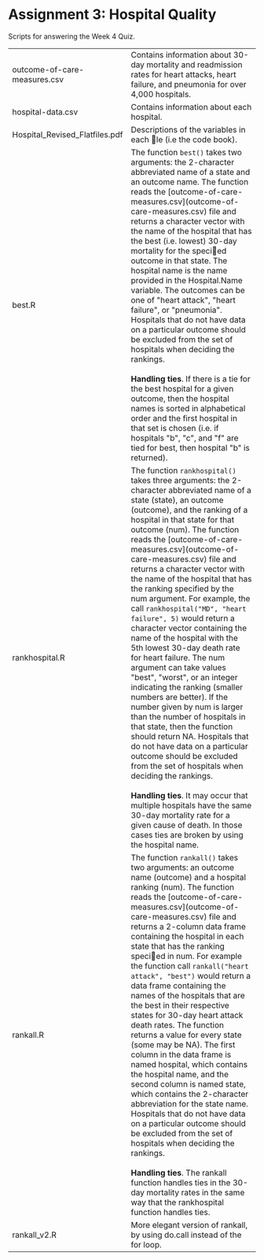 # Assignment 3: Hospital Quality

Scripts for answering the Week 4 Quiz.

<table>
  <tr>
    <td>outcome-of-care-measures.csv</td>
    <td>Contains information about 30-day mortality and readmission rates
      for heart attacks, heart failure, and pneumonia for over 4,000 hospitals.</td>
  </tr>
  <tr>
    <td>hospital-data.csv</td>
    <td>Contains information about each hospital.</td>
  </tr>
  <tr>
    <td>Hospital_Revised_Flatfiles.pdf</td>
    <td>Descriptions of the variables in each le (i.e the code book).</td>
  </tr>
  <tr>
    <td>best.R</td>
    <td>The function <code>best()</code> takes two arguments: the 2-character abbreviated name of a state and an
      outcome name. The function reads the [outcome-of-care-measures.csv](outcome-of-care-measures.csv) file and returns a character vector
      with the name of the hospital that has the best (i.e. lowest) 30-day mortality for the specied outcome
      in that state. The hospital name is the name provided in the Hospital.Name variable. The outcomes can
      be one of "heart attack", "heart failure", or "pneumonia". Hospitals that do not have data on a particular
      outcome should be excluded from the set of hospitals when deciding the rankings.
      <br> <br>
      <strong>Handling ties</strong>. If there is a tie for the best hospital for a given outcome, then the hospital names is
      sorted in alphabetical order and the first hospital in that set is chosen (i.e. if hospitals "b", "c",
      and "f" are tied for best, then hospital "b" is returned).</td>
  </tr>
  <tr>
    <td>rankhospital.R</td><td>The function <code>rankhospital()</code> takes three arguments: the 2-character abbreviated name of a
      state (state), an outcome (outcome), and the ranking of a hospital in that state for that outcome (num).
      The function reads the [outcome-of-care-measures.csv](outcome-of-care-measures.csv) file and returns a character vector with the name
      of the hospital that has the ranking specified by the num argument. 
      For example, the call <code>rankhospital("MD", "heart failure", 5)</code>
      would return a character vector containing the name of the hospital with the 5th lowest 30-day death rate
      for heart failure. The num argument can take values "best", "worst", or an integer indicating the ranking
      (smaller numbers are better). If the number given by num is larger than the number of hospitals in that
      state, then the function should return NA. Hospitals that do not have data on a particular outcome should
      be excluded from the set of hospitals when deciding the rankings.
      <br><br>
      <strong>Handling ties</strong>. It may occur that multiple hospitals have the same 30-day mortality rate for a given cause 
      of death. In those cases ties are broken by using the hospital name.</td>
  </tr>
  <tr>
    <td>rankall.R</td>
    <td>The function <code>rankall()</code> takes two arguments: an outcome name (outcome) and a hospital ranking (num). 
      The function reads the [outcome-of-care-measures.csv](outcome-of-care-measures.csv) file and returns a 2-column data frame
      containing the hospital in each state that has the ranking specied in num. For example the function call
      <code>rankall("heart attack", "best")</code> would return a data frame containing the names of the hospitals that
      are the best in their respective states for 30-day heart attack death rates. The function returns a value
      for every state (some may be NA). The first column in the data frame is named hospital, which contains
      the hospital name, and the second column is named state, which contains the 2-character abbreviation for
      the state name. Hospitals that do not have data on a particular outcome should be excluded from the set of
      hospitals when deciding the rankings.
      <br><br>
      <strong>Handling ties</strong>. The rankall function handles ties in the 30-day mortality rates in the same way
      that the rankhospital function handles ties.</td>
  </tr>
  <tr>
    <td>rankall_v2.R</td>
    <td>More elegant version of rankall, by using do.call instead of the for loop.</td>
  </tr>
</table>
